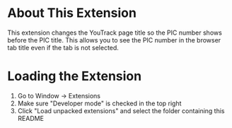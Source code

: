 About This Extension
====================
This extension changes the YouTrack page title so the PIC number shows before the PIC title. This allows you to see the PIC number in the browser tab title even if the tab is not selected.

Loading the Extension
=====================
1. Go to Window -> Extensions
2. Make sure "Developer mode" is checked in the top right
3. Click "Load unpacked extensions" and select the folder containing this README